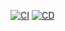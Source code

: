 [![CI](https://github.com/liormoa/learn-github-actions/actions/workflows/ci.yml/badge.svg)](https://github.com/liormoa/learn-github-actions/actions/workflows/ci.yml)
[![CD](https://github.com/liormoa/learn-github-actions/actions/workflows/cd.yml/badge.svg)](https://github.com/liormoa/learn-github-actions/actions/workflows/cd.yml)
